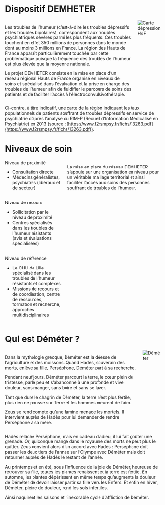 <!-- Title: DEMHETER
     Menu: Qui sommes-nous ? / Missions et objectifs
     Created: 2023-05-30 -->

# Dispositif DEMHETER

<div class="columns">
     <div>
          <p>Les troubles de l’humeur (c’est-à-dire les troubles dépressifs et les troubles bipolaires), correspondent aux troubles psychiatriques sévères parmi les plus fréquents. Ces troubles touchent en effet 350 millions de personnes dans le monde dont au moins 3 millions en France. La région des Hauts de France apparaît particulièrement touchée par cette problématique puisque la fréquence des troubles de l’humeur est plus élevée que la moyenne nationale.
          <p>Le projet DEMHETER consiste en la mise en place d’un réseau régional Hauts de France organisé en niveaux de soins et  spécialisé dans l’évaluation et la prise en charge des troubles de l’humeur afin de fluidifier le parcours de soins des patients et de faciliter l’accès à l’électroconvulsivothérapie.
     </div>
     <img src="/static/carte.webp" alt="Carte dépression HdF" />
</div>

Ci-contre, à titre indicatif, une carte de la région indiquant les taux populationnels de patients souffrant de troubles dépressifs en service de psychiatrie d’après l’analyse du RIM-P (Recueil d’Information Médicalisé en Psychiatrie) en 2013 (source : [https://www.f2rsmpsy.fr/fichs/13263.pdf](https://www.f2rsmpsy.fr/fichs/13263.pdf)).

# Niveaux de soin

<div class="columns">
     <div class="pills">
          <div>
              <div>Niveau de proximité</div>
              <div><ul><li>Consultation directe</li><li>Médecins généralistes, psychiatres (libéraux et de secteur)</li></ul></div>
          </div><br>
          <div>
              <div>Niveau de recours</div>
              <div><ul><li>Sollicitation par le niveau de proximité</li><li>Centres spécialisés dans les troubles de l’humeur résistants (avis et évaluations spécialisées)</li></ul></div>
          </div><br>
          <div>
              <div>Niveau de référence</div>
              <div><ul><li>Le CHU de Lille spécialisé dans les troubles de l'humeur résistants et complexes</li><li>Missions de recours et de coordination, centre de ressources, formation et recherche, approches multidisciplinaires</li></ul></div>
          </div>
     </div>
     <div>
          <p>La mise en place du réseau DEMHETER s’appuie sur une organisation en niveau pour un véritable maillage territorial et ainsi faciliter l’accès aux soins des personnes souffrant de troubles de l’humeur.
     </div>
</div>

# Qui est Déméter ?

<div class="columns">
     <div>
          <p>Dans la mythologie grecque, Déméter est la déesse de l’agriculture et des moissons. Quand Hadès, souverain des morts, enlève sa fille, Perséphone, Déméter part à sa recherche.
          <p>Pendant neuf jours, Déméter parcourt la terre, le cœur plein de tristesse, parle peu et s’abandonne à une profonde et vive douleur, sans manger, sans boire et sans se laver.
          <p>Tant que dure le chagrin de Déméter, la terre n’est plus fertile, plus rien ne pousse sur Terre et les hommes meurent de faim.
          <p>Zeus se rend compte qu’une famine menace les mortels. Il intervient auprès de Hadès pour lui demander de rendre Perséphone à sa mère.
     </div>
     <img src="/static/demeter.webp" alt="Déméter" />
</div>

Hadès relâche Perséphone, mais en cadeau d’adieu, il lui fait goûter une grenade. Or, quiconque mange dans le royaume des morts ne peut plus le quitter. Zeus convient alors d’un accord avec Hadès : Perséphone doit passer les deux tiers de l’année sur l’Olympe avec Déméter mais doit retourner auprès de Hadès le restant de l’année.

Au printemps et en été, sous l’influence de la joie de Déméter, heureuse de retrouver sa fille, toutes les plantes renaissent et la terre est fertile. En automne, les plantes dépérissent en même temps qu’augmente la douleur de Déméter de devoir laisser partir sa fille vers les Enfers. Et enfin en hiver, Déméter, pleine de douleur, rend les sols infertiles.

Ainsi naquirent les saisons et l’inexorable cycle d’affliction de Déméter.
